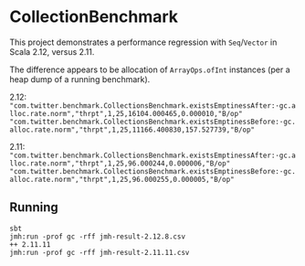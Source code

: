 # CollectionBenchmark

This project demonstrates a performance regression with `Seq`/`Vector` in Scala 2.12, versus 2.11.

The difference appears to be allocation of `ArrayOps.ofInt` instances (per a heap dump of a running benchmark).

2.12:
`"com.twitter.benchmark.CollectionsBenchmark.existsEmptinessAfter:·gc.alloc.rate.norm","thrpt",1,25,16104.000465,0.000010,"B/op"`
`"com.twitter.benchmark.CollectionsBenchmark.existsEmptinessBefore:·gc.alloc.rate.norm","thrpt",1,25,11166.400830,157.527739,"B/op"`

2.11:
`"com.twitter.benchmark.CollectionsBenchmark.existsEmptinessAfter:·gc.alloc.rate.norm","thrpt",1,25,96.000244,0.000006,"B/op"`
`"com.twitter.benchmark.CollectionsBenchmark.existsEmptinessBefore:·gc.alloc.rate.norm","thrpt",1,25,96.000255,0.000005,"B/op"`

## Running
```
sbt
jmh:run -prof gc -rff jmh-result-2.12.8.csv
++ 2.11.11
jmh:run -prof gc -rff jmh-result-2.11.11.csv
```
